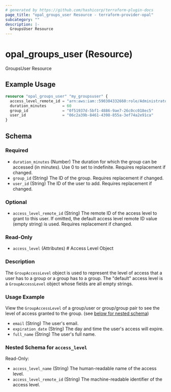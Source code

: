```yaml
---
# generated by https://github.com/hashicorp/terraform-plugin-docs
page_title: "opal_groups_user Resource - terraform-provider-opal"
subcategory: ""
description: |-
  GroupsUser Resource
---
```


# opal_groups_user (Resource)

GroupsUser Resource

## Example Usage

```terraform
resource "opal_groups_user" "my_groupsuser" {
  access_level_remote_id = "arn:aws:iam::590304332660:role/AdministratorAccess"
  duration_minutes       = 60
  group_id               = "0f51937d-5bf1-4886-9ae7-26c0cc018ec5"
  user_id                = "06c2a39b-8461-4398-855a-3ef74a2e91ca"
}
```

<!-- schema generated by tfplugindocs -->
## Schema

### Required

- `duration_minutes` (Number) The duration for which the group can be accessed (in minutes). Use 0 to set to indefinite. Requires replacement if changed.
- `group_id` (String) The ID of the group. Requires replacement if changed.
- `user_id` (String) The ID of the user to add. Requires replacement if changed.

### Optional

- `access_level_remote_id` (String) The remote ID of the access level to grant to this user. If omitted, the default access level remote ID value (empty string) is used. Requires replacement if changed.

### Read-Only

- `access_level` (Attributes) # Access Level Object
### Description
The `GroupAccessLevel` object is used to represent the level of access that a user has to a group or a group has to a group. The "default" access
level is a `GroupAccessLevel` object whose fields are all empty strings.

### Usage Example
View the `GroupAccessLevel` of a group/user or group/group pair to see the level of access granted to the group. (see [below for nested schema](#nestedatt--access_level))
- `email` (String) The user's email.
- `expiration_date` (String) The day and time the user's access will expire.
- `full_name` (String) The user's full name.

<a id="nestedatt--access_level"></a>
### Nested Schema for `access_level`

Read-Only:

- `access_level_name` (String) The human-readable name of the access level.
- `access_level_remote_id` (String) The machine-readable identifier of the access level.


